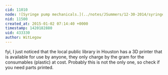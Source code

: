 ```yaml
---
cid: 11010
node: ![Syringe pump mechanicals.](../notes/JSummers/12-30-2014/syringe-pump-mechanicals)
nid: 11500
created_at: 2015-01-02 07:14:40 +0000
timestamp: 1420182880
uid: 433330
author: WitLegow
---
```


fyi, I just noticed that the local public library in Houston has a 3D printer that is available for use by anyone, they only charge by the gram for the consumables (plastic) at cost. Probably this is not the only one, so check if you need parts printed.
